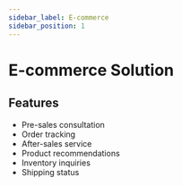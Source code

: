 ```yaml
---
sidebar_label: E-commerce
sidebar_position: 1
---
```


# E-commerce Solution

## Features

- Pre-sales consultation
- Order tracking
- After-sales service
- Product recommendations
- Inventory inquiries
- Shipping status 